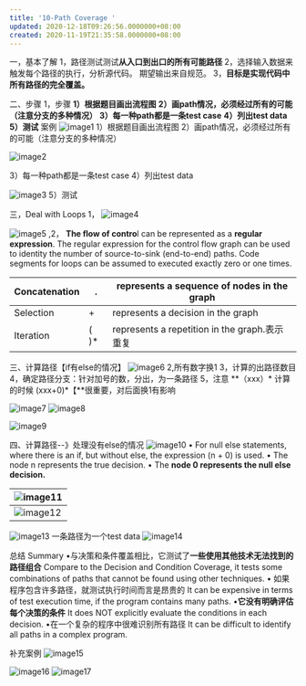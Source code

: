 ```yaml
---
title: '10-Path Coverage '
updated: 2020-12-18T09:26:56.0000000+08:00
created: 2020-11-19T21:35:58.0000000+08:00
---
```


一，基本了解
1，路径测试测试**从入口到出口的所有可能路径**
2，选择输入数据来触发每个路径的执行，分析源代码。
期望输出来自规范。
3，**目标是实现代码中所有路径的完全覆盖。**

二、步骤
1，步骤
**1）根据题目画出流程图**
**2）画path情况，必须经过所有的可能（注意分支的多种情况）**
**3）每一种path都是一条test case**
**4）列出test data**
**5）测试**
案例
![image1](../../assets/b4bb2a625b3e4279a7668797a2c95056.png)
1）根据题目画出流程图
2）画path情况，必须经过所有的可能（注意分支的多种情况）

![image2](../../assets/22342148c654411186d051b329035a1f.png)

3）每一种path都是一条test case
4）列出test data

![image3](../../assets/900e523c45c9406eb9907af5b2a25911.png)
5）测试

三，Deal with Loops
1，
![image4](../../assets/966d70f95b014b3ba6471085a165203a.png)

![image5](../../assets/8beee028bc224213b1622e9f495356cb.png)
,2，
**The flow of contro**l can be represented as a **regular expression**.
The regular expression for the control flow graph can be used to identity the number of source-to-sink (end-to-end) paths.
Code segments for loops can be assumed to executed exactly zero or one times.

| Concatenation | .     | represents a sequence of nodes in the graph   |
|---------------|-------|-----------------------------------------------|
| Selection     | \+    | represents a decision in the graph            |
| Iteration     | ( )\* | represents a repetition in the graph.表示重复 |

三、计算路径【if有else的情况】
![image6](../../assets/39fc3a78384f454aadf88d5798bbb1be.png)
2,所有数字换1
3，计算的出路径数目
4，确定路径分支：针对加号的数，分出，为一条路径
5，注意 **（xxx）\* 计算的时候 (xxx+0)\*【**很重要，对后面换1有影响

![image7](../../assets/49f9ab7bd54947c88cc86a0fd5846325.png)
![image8](../../assets/8b8773184f8b4d328fb0fde466666994.png)

![image9](../../assets/65a63974953d45a984054b3164707628.png)

四、计算路径--》处理没有else的情况
![image10](../../assets/9f20660e798343929a9ec213dc6080c5.png)
• For null else statements, where there is an if, but without else, the expression (n + 0) is used.
• The node n represents the true decision.
• The **node 0 represents the null else decision.**

| ![image11](../../assets/91c8c52fc6e54ec29a6f67abb0c02acc.png)         |
|----------------------------------------------------------------------------------------------------------------------------------------------------------------------------------------------|
| ![image12](../../assets/e5c2291b47814aea93c6927132f34623.png) |

![image13](../../assets/e1bc39522ad04c89a77eb6fdd85a0e9e.png)
一条路径为一个test data
![image14](../../assets/6642773499da43858f0f178c49273d32.png)

总结
Summary
•与决策和条件覆盖相比，它测试了**一些使用其他技术无法找到的路径组合** Compare to the Decision and Condition Coverage, it tests some combinations of
paths that cannot be found using other techniques.
• 如果程序包含许多路径，就测试执行时间而言是昂贵的 It can be expensive in terms of test execution time, if the program contains many
paths.
•**它没有明确评估每个决策的条件** It does NOT explicitly evaluate the conditions in each decision.
•在一个复杂的程序中很难识别所有路径 It can be difficult to identify all paths in a complex program.

补充案例
![image15](../../assets/ba0fa550049a47f2857b39d57c4a0d17.png)

![image16](../../assets/1d45ad6db083498aaacccddd4717db58.png)
![image17](../../assets/5bd2c9e475124c57903e7b4323cd09d1.png)


